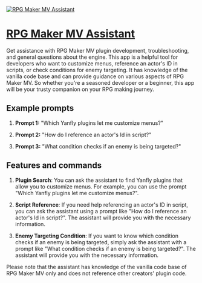 [![RPG Maker MV Assistant](https://files.oaiusercontent.com/file-5hPWXZuc7agWfHYpnn8IO3uH?se=2123-10-16T19%3A00%3A47Z&sp=r&sv=2021-08-06&sr=b&rscc=max-age%3D31536000%2C%20immutable&rscd=attachment%3B%20filename%3Dmv_gpt_cropped.png&sig=oh1h6BXgZ%2B7yGsj8hOziyGtJO%2BJ6N9mZrC1bxi5LmV8%3D)](https://chat.openai.com/g/g-wSKY7Y8pE-rpg-maker-mv-assistant)

# [RPG Maker MV Assistant](https://chat.openai.com/g/g-wSKY7Y8pE-rpg-maker-mv-assistant)

Get assistance with RPG Maker MV plugin development, troubleshooting, and general questions about the engine. This app is a helpful tool for developers who want to customize menus, reference an actor's ID in scripts, or check conditions for enemy targeting. It has knowledge of the vanilla code base and can provide guidance on various aspects of RPG Maker MV. So whether you're a seasoned developer or a beginner, this app will be your trusty companion on your RPG making journey.

## Example prompts

1. **Prompt 1:** "Which Yanfly plugins let me customize menus?"

2. **Prompt 2:** "How do I reference an actor's Id in script?"

3. **Prompt 3:** "What condition checks if an enemy is being targeted?"

## Features and commands

1. **Plugin Search**: You can ask the assistant to find Yanfly plugins that allow you to customize menus. For example, you can use the prompt "Which Yanfly plugins let me customize menus?".

2. **Script Reference**: If you need help referencing an actor's ID in script, you can ask the assistant using a prompt like "How do I reference an actor's Id in script?". The assistant will provide you with the necessary information.

3. **Enemy Targeting Condition**: If you want to know which condition checks if an enemy is being targeted, simply ask the assistant with a prompt like "What condition checks if an enemy is being targeted?". The assistant will provide you with the necessary information.

Please note that the assistant has knowledge of the vanilla code base of RPG Maker MV only and does not reference other creators' plugin code.